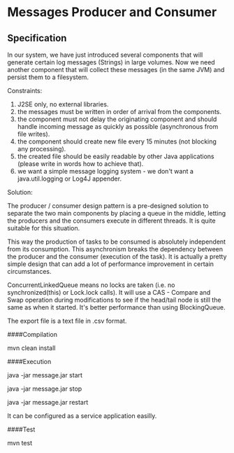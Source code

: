 Messages Producer and Consumer
==============

Specification
-------------
In our system, we have just introduced several components that will generate certain log messages (Strings) in large volumes. Now we need another component that will collect these messages (in the same JVM) and persist them to a filesystem.

Constraints:

1. J2SE only, no external libraries.
2. the messages must be written in order of arrival from the components.
3. the component must not delay the originating component and should handle incoming message as quickly as possible (asynchronous from file writes).
4. the component should create new file every 15 minutes (not blocking any processing).
5. the created file should be easily readable by other Java applications (please write in words how to achieve that).
6. we want a simple message logging system - we don't want a java.util.logging or Log4J appender.

Solution:

The producer / consumer design pattern is a pre-designed solution to separate the two main components by placing a queue in the middle, letting the producers and the consumers execute in different threads. It is quite suitable for this situation.

This way the production of tasks to be consumed is absolutely independent from its consumption. This asynchronism breaks the dependency between the producer and the consumer (execution of the task). It is actually a pretty simple design that can add a lot of performance improvement in certain circumstances.

ConcurrentLinkedQueue means no locks are taken (i.e. no synchronized(this) or Lock.lock calls). It will use a CAS - Compare and Swap operation during modifications to see if the head/tail node is still the same as when it started. It's better performance than  using BlockingQueue.

The export file is a text file in .csv format. 

####Compilation

mvn clean install

####Execution

java -jar message.jar start

java -jar message.jar stop

java -jar message.jar restart

It can be configured as a service application easilly.

####Test

mvn test


